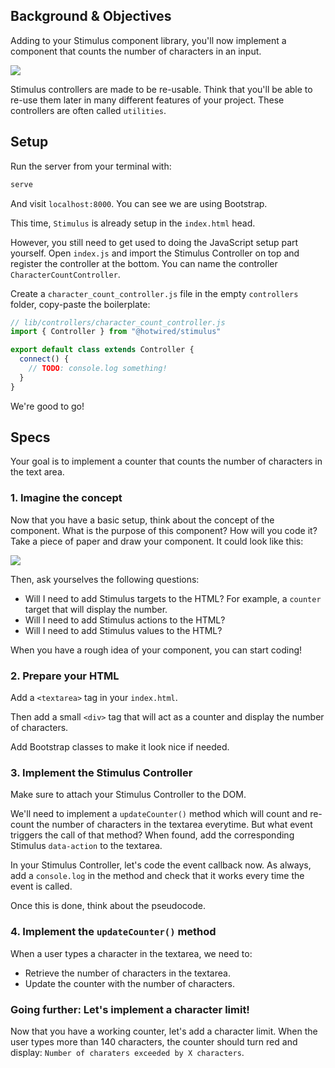 ## Background & Objectives

Adding to your Stimulus component library, you'll now implement a component that counts the number of characters in an input.

![](https://raw.githubusercontent.com/lewagon/fullstack-images/master/tutorials/character_counter/character-counter-animation.gif)

Stimulus controllers are made to be re-usable. Think that you'll be able to re-use them later in many different features of your project. These controllers are often called `utilities`.

## Setup

Run the server from your terminal with:

```bash
serve
```

And visit `localhost:8000`. You can see we are using Bootstrap.

This time, `Stimulus` is already setup in the `index.html` head.

However, you still need to get used to doing the JavaScript setup part yourself. Open `index.js` and import the Stimulus Controller on top and register the controller at the bottom. You can name the controller `CharacterCountController`.

Create a `character_count_controller.js` file in the empty `controllers` folder, copy-paste the boilerplate:

```javascript
// lib/controllers/character_count_controller.js
import { Controller } from "@hotwired/stimulus"

export default class extends Controller {
  connect() {
    // TODO: console.log something!
  }
}
```

We're good to go!

## Specs

Your goal is to implement a counter that counts the number of characters in the text area.

### 1. Imagine the concept

Now that you have a basic setup, think about the concept of the component. What is the purpose of this component? How will you code it? Take a piece of paper and draw your component. It could look like this:

![](https://raw.githubusercontent.com/lewagon/fullstack-images/master/tutorials/character_counter/character-counter-mockup.png)

Then, ask yourselves the following questions:
- Will I need to add Stimulus targets to the HTML? For example, a `counter` target that will display the number.
- Will I need to add Stimulus actions to the HTML?
- Will I need to add Stimulus values to the HTML?

When you have a rough idea of your component, you can start coding!

### 2. Prepare your HTML

Add a `<textarea>` tag in your `index.html`.

Then add a small `<div>` tag that will act as a counter and display the number of characters.

Add Bootstrap classes to make it look nice if needed.

### 3. Implement the Stimulus Controller

Make sure to attach your Stimulus Controller to the DOM.

We'll need to implement a `updateCounter()` method which will count and re-count the number of characters in the textarea everytime. But what event triggers the call of that method? When found, add the corresponding Stimulus `data-action` to the textarea.

In your Stimulus Controller, let's code the event callback now. As always, add a `console.log` in the method and check that it works every time the event is called.

Once this is done, think about the pseudocode.

### 4. Implement the `updateCounter()` method

When a user types a character in the textarea, we need to:
- Retrieve the number of characters in the textarea.
- Update the counter with the number of characters.

### Going further: Let's implement a character limit!

Now that you have a working counter, let's add a character limit. When the user types more than 140 characters, the counter should turn red and display: `Number of charaters exceeded by X characters`.
